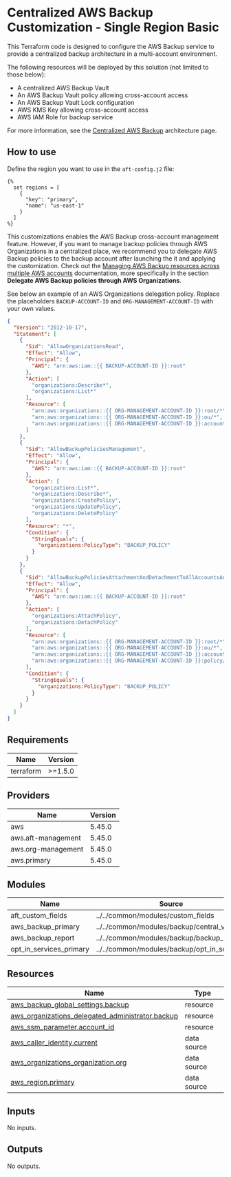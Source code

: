 # Centralized AWS Backup Customization - Single Region Basic

This Terraform code is designed to configure the AWS Backup service to provide a centralized backup architecture in a multi-account environment.

The following resources will be deployed by this solution (not limited to those below):

- A centralized AWS Backup Vault
- An AWS Backup Vault policy allowing cross-account access
- An AWS Backup Vault Lock configuration
- AWS KMS Key allowing cross-account access
- AWS IAM Role for backup service

For more information, see the [Centralized AWS Backup](../../../../../docs/architectures/aws-backup.md) architecture page.

## How to use

Define the region you want to use in the `aft-config.j2` file:

```jinja
{% 
  set regions = [
    {
      "key": "primary",
      "name": "us-east-1"
    }
  ]
%}
```

<!-- 
Update the `variable.auto.tfvars` file with the corresponding values for:

### AWS Backup Vault

### AWS Backup Opt-In Services 

### AWS Backup Report
-->

This customizations enables the AWS Backup cross-account management feature. However, if you want to manage backup policies through AWS Organizations in a centralized place, we recommend you to delegate AWS Backup policies to the backup account after launching the it and applying the customization. Check out the [Managing AWS Backup resources across multiple AWS accounts](https://docs.aws.amazon.com/aws-backup/latest/devguide/manage-cross-account.html) documentation, more specifically in the section **Delegate AWS Backup policies through AWS Organizations**.

See below an example of an AWS Organizations delegation policy. Replace the placeholders `BACKUP-ACCOUNT-ID` and `ORG-MANAGEMENT-ACCOUNT-ID` with your own values.

```json
{
  "Version": "2012-10-17",
  "Statement": [
    {
      "Sid": "AllowOrganizationsRead",
      "Effect": "Allow",
      "Principal": {
        "AWS": "arn:aws:iam::{{ BACKUP-ACCOUNT-ID }}:root"
      },
      "Action": [
        "organizations:Describe*",
        "organizations:List*"
      ],
      "Resource": [
        "arn:aws:organizations::{{ ORG-MANAGEMENT-ACCOUNT-ID }}:root/*",
        "arn:aws:organizations::{{ ORG-MANAGEMENT-ACCOUNT-ID }}:ou/*",
        "arn:aws:organizations::{{ ORG-MANAGEMENT-ACCOUNT-ID }}:account/*"
      ]
    },
    {
      "Sid": "AllowBackupPoliciesManagement",
      "Effect": "Allow",
      "Principal": {
        "AWS": "arn:aws:iam::{{ BACKUP-ACCOUNT-ID }}:root"
      },
      "Action": [
        "organizations:List*",
        "organizations:Describe*",
        "organizations:CreatePolicy",
        "organizations:UpdatePolicy",
        "organizations:DeletePolicy"
      ],
      "Resource": "*",
      "Condition": {
        "StringEquals": {
          "organizations:PolicyType": "BACKUP_POLICY"
        }
      }
    },
    {
      "Sid": "AllowBackupPoliciesAttachmentAndDetachmentToAllAccountsAndOUs",
      "Effect": "Allow",
      "Principal": {
        "AWS": "arn:aws:iam::{{ BACKUP-ACCOUNT-ID }}:root"
      },
      "Action": [
        "organizations:AttachPolicy",
        "organizations:DetachPolicy"
      ],
      "Resource": [
        "arn:aws:organizations::{{ ORG-MANAGEMENT-ACCOUNT-ID }}:root/*",
        "arn:aws:organizations::{{ ORG-MANAGEMENT-ACCOUNT-ID }}:ou/*",
        "arn:aws:organizations::{{ ORG-MANAGEMENT-ACCOUNT-ID }}:account/*",
        "arn:aws:organizations::{{ ORG-MANAGEMENT-ACCOUNT-ID }}:policy/*/backup_policy/*"        
      ],
      "Condition": {
        "StringEquals": {
          "organizations:PolicyType": "BACKUP_POLICY"
        }
      }
    }
  ]
}
```

<!-- BEGIN_TF_DOCS -->
## Requirements

| Name | Version |
|------|---------|
| terraform | >=1.5.0 |

## Providers

| Name | Version |
|------|---------|
| aws | 5.45.0 |
| aws.aft-management | 5.45.0 |
| aws.org-management | 5.45.0 |
| aws.primary | 5.45.0 |

## Modules

| Name | Source | Version |
|------|--------|---------|
| aft\_custom\_fields | ../../common/modules/custom_fields | n/a |
| aws\_backup\_primary | ../../common/modules/backup/central_vault | n/a |
| aws\_backup\_report | ../../common/modules/backup/backup_report | n/a |
| opt\_in\_services\_primary | ../../common/modules/backup/opt_in_services | n/a |

## Resources

| Name | Type |
|------|------|
| [aws_backup_global_settings.backup](https://registry.terraform.io/providers/hashicorp/aws/latest/docs/resources/backup_global_settings) | resource |
| [aws_organizations_delegated_administrator.backup](https://registry.terraform.io/providers/hashicorp/aws/latest/docs/resources/organizations_delegated_administrator) | resource |
| [aws_ssm_parameter.account_id](https://registry.terraform.io/providers/hashicorp/aws/latest/docs/resources/ssm_parameter) | resource |
| [aws_caller_identity.current](https://registry.terraform.io/providers/hashicorp/aws/latest/docs/data-sources/caller_identity) | data source |
| [aws_organizations_organization.org](https://registry.terraform.io/providers/hashicorp/aws/latest/docs/data-sources/organizations_organization) | data source |
| [aws_region.primary](https://registry.terraform.io/providers/hashicorp/aws/latest/docs/data-sources/region) | data source |

## Inputs

No inputs.

## Outputs

No outputs.
<!-- END_TF_DOCS -->